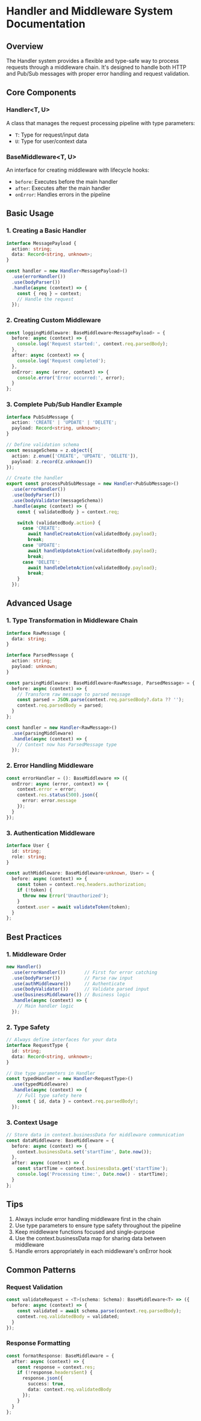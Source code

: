 # Handler and Middleware System Documentation

## Overview
The Handler system provides a flexible and type-safe way to process requests through a middleware chain. It's designed to handle both HTTP and Pub/Sub messages with proper error handling and request validation.

## Core Components

### Handler<T, U>
A class that manages the request processing pipeline with type parameters:
- `T`: Type for request/input data
- `U`: Type for user/context data

### BaseMiddleware<T, U>
An interface for creating middleware with lifecycle hooks:
- `before`: Executes before the main handler
- `after`: Executes after the main handler
- `onError`: Handles errors in the pipeline

## Basic Usage

### 1. Creating a Basic Handler
```typescript
interface MessagePayload {
  action: string;
  data: Record<string, unknown>;
}

const handler = new Handler<MessagePayload>()
  .use(errorHandler())
  .use(bodyParser())
  .handle(async (context) => {
    const { req } = context;
    // Handle the request
  });
```

### 2. Creating Custom Middleware
```typescript
const loggingMiddleware: BaseMiddleware<MessagePayload> = {
  before: async (context) => {
    console.log('Request started:', context.req.parsedBody);
  },
  after: async (context) => {
    console.log('Request completed');
  },
  onError: async (error, context) => {
    console.error('Error occurred:', error);
  }
};
```

### 3. Complete Pub/Sub Handler Example
```typescript
interface PubSubMessage {
  action: 'CREATE' | 'UPDATE' | 'DELETE';
  payload: Record<string, unknown>;
}

// Define validation schema
const messageSchema = z.object({
  action: z.enum(['CREATE', 'UPDATE', 'DELETE']),
  payload: z.record(z.unknown())
});

// Create the handler
export const processPubSubMessage = new Handler<PubSubMessage>()
  .use(errorHandler())
  .use(bodyParser())
  .use(bodyValidator(messageSchema))
  .handle(async (context) => {
    const { validatedBody } = context.req;

    switch (validatedBody.action) {
      case 'CREATE':
        await handleCreateAction(validatedBody.payload);
        break;
      case 'UPDATE':
        await handleUpdateAction(validatedBody.payload);
        break;
      case 'DELETE':
        await handleDeleteAction(validatedBody.payload);
        break;
    }
  });
```

## Advanced Usage

### 1. Type Transformation in Middleware Chain
```typescript
interface RawMessage {
  data: string;
}

interface ParsedMessage {
  action: string;
  payload: unknown;
}

const parsingMiddleware: BaseMiddleware<RawMessage, ParsedMessage> = {
  before: async (context) => {
    // Transform raw message to parsed message
    const parsed = JSON.parse(context.req.parsedBody?.data ?? '');
    context.req.parsedBody = parsed;
  }
};

const handler = new Handler<RawMessage>()
  .use(parsingMiddleware)
  .handle(async (context) => {
    // Context now has ParsedMessage type
  });
```

### 2. Error Handling Middleware
```typescript
const errorHandler = (): BaseMiddleware => ({
  onError: async (error, context) => {
    context.error = error;
    context.res.status(500).json({
      error: error.message
    });
  }
});
```

### 3. Authentication Middleware
```typescript
interface User {
  id: string;
  role: string;
}

const authMiddleware: BaseMiddleware<unknown, User> = {
  before: async (context) => {
    const token = context.req.headers.authorization;
    if (!token) {
      throw new Error('Unauthorized');
    }
    context.user = await validateToken(token);
  }
};
```

## Best Practices

### 1. Middleware Order
```typescript
new Handler()
  .use(errorHandler())       // First for error catching
  .use(bodyParser())         // Parse raw input
  .use(authMiddleware())     // Authenticate
  .use(bodyValidator())      // Validate parsed input
  .use(businessMiddleware()) // Business logic
  .handle(async (context) => {
    // Main handler logic
  });
```

### 2. Type Safety
```typescript
// Always define interfaces for your data
interface RequestType {
  id: string;
  data: Record<string, unknown>;
}

// Use type parameters in Handler
const typedHandler = new Handler<RequestType>()
  .use(typedMiddleware)
  .handle(async (context) => {
    // Full type safety here
    const { id, data } = context.req.parsedBody!;
  });
```

### 3. Context Usage
```typescript
// Store data in context.businessData for middleware communication
const dataMiddleware: BaseMiddleware = {
  before: async (context) => {
    context.businessData.set('startTime', Date.now());
  },
  after: async (context) => {
    const startTime = context.businessData.get('startTime');
    console.log('Processing time:', Date.now() - startTime);
  }
};
```

## Tips
1. Always include error handling middleware first in the chain
2. Use type parameters to ensure type safety throughout the pipeline
3. Keep middleware functions focused and single-purpose
4. Use the context.businessData map for sharing data between middleware
5. Handle errors appropriately in each middleware's onError hook

## Common Patterns

### Request Validation
```typescript
const validateRequest = <T>(schema: Schema): BaseMiddleware<T> => ({
  before: async (context) => {
    const validated = await schema.parse(context.req.parsedBody);
    context.req.validatedBody = validated;
  }
});
```

### Response Formatting
```typescript
const formatResponse: BaseMiddleware = {
  after: async (context) => {
    const response = context.res;
    if (!response.headersSent) {
      response.json({
        success: true,
        data: context.req.validatedBody
      });
    }
  }
};
```
